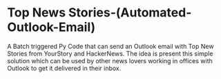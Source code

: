 # Top News Stories-(Automated-Outlook-Email)

A Batch triggered Py Code that can send an Outlook email with Top New Stories from YourStory and HackerNews. The idea is present this simple solution which can be used by other news lovers working in offices with Outlook to get it delivered in their inbox. 
